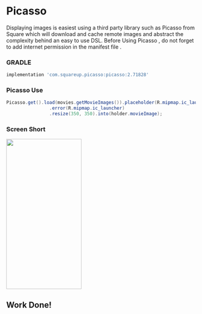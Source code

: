 # Picasso
Displaying images is easiest using a third party library such as Picasso from Square which will download and cache remote images and abstract the complexity behind an easy to use DSL.
Before Using Picasso , do not forget to add internet permission in the manifest file .

### GRADLE
```gradle
implementation 'com.squareup.picasso:picasso:2.71828'

```

### Picasso Use

```java
Picasso.get().load(movies.getMovieImages()).placeholder(R.mipmap.ic_launcher)
                .error(R.mipmap.ic_launcher)
                .resize(350, 350).into(holder.movieImage);

```

### Screen Short 

<img src="https://camo.githubusercontent.com/..." data-canonical-src="https://github.com/apptech44/picasso-library-app/blob/master/piccose-library.png" width="200" height="400" />

## Work Done!
